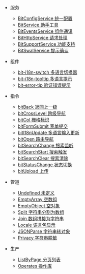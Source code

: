 - 服务
  - [BitConfigService 统一配置](common/bit-config-service)
  - [BitService 助手工具](common/bit-service)
  - [BitEventsService 组件通讯](common/bit-events-service)
  - [BitHttpService 请求处理](common/bit-http-service)
  - [BitSupportService 功能支持](common/bit-support-service)
  - [BitSwalService 提示确认](common/bit-swal-service)

- 组件
  - [bit-i18n-switch 多语言切换器](component/bit-i18n-switch)
  - [bit-i18n-tooltip 多语言提示](component/bit-i18n-tooltip)
  - [bit-error-tip 验证错误提示](component/bit-error-tip)

- 指令
  - [bitBack 返回上一级](directive/bit-back)
  - [bitCrossLevel 跨级导航](directive/bit-cross-level)
  - [bitCol 栅格标识](directive/bit-col)
  - [bitFormSubmit 表单提交](directive/bit-form-submit)
  - [bitI18nUpdate 多语言输入更新](directive/bit-i18n-update)
  - [bitOpen 路由导航](directive/bit-open)
  - [bitSearchChange 搜索监听](directive/bit-search-change)
  - [bitSearchStart 搜索触发](directive/bit-search-start)
  - [bitSearchClear 搜索清除](directive/bit-search-clear)
  - [bitStatusChange 状态切换](directive/bit-status-change)
  - [bitUpload 上传](directive/bit-upload)

- 管道
  - [Undefined 未定义](pipe/undefined)
  - [EmptyArray 空数组](pipe/empty-array)
  - [EmptyObject 空对象](pipe/empty-object)
  - [Split 字符串分割为数组](pipe/split)
  - [Join 数组拼接为字符串](pipe/join)
  - [Locale 语言包显示](pipe/locale)
  - [JSONParse 字符串转对象](pipe/json-parse)
  - [Privacy 字符串脱敏](pipe/privacy)

- 生产
  - [ListByPage 分页列表](factory/list-by-page)
  - [Operates 操作库](extra/operates)
